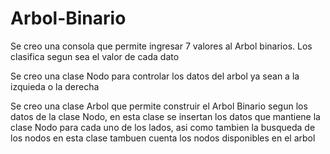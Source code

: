 # Arbol-Binario
Se creo una consola que permite ingresar 7 valores al Arbol binarios. Los clasifica segun sea el valor de cada dato

Se creo una clase Nodo para controlar los datos del arbol ya sean a la izquieda o la derecha

Se creo una clase Arbol que permite construir el Arbol Binario segun los datos de la clase Nodo,
en esta clase se insertan los datos que mantiene la clase Nodo para cada uno de los lados, asi como tambien la busqueda de los nodos
en esta clase tambuen cuenta los nodos disponibles en el arbol

